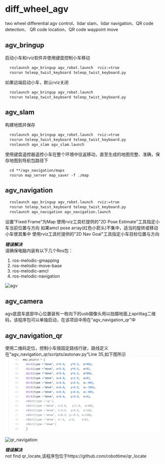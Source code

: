 # diff_wheel_agv
two wheel differential agv control、lidar slam、lidar navigation、QR code detection、 QR code location、QR code waypoint move    

## agv_bringup   
启动小车和rviz软件并使用键盘控制小车移动   
```
  roslaunch agv_bringup agv_robot.launch  rviz:=true
  rosrun teleop_twist_keyboard teleop_twist_keyboard.py
```
如果远端启动小车，默认rviz关闭
```
  roslaunch agv_bringup agv_robot.launch
  rosrun teleop_twist_keyboard teleop_twist_keyboard.py
```
## agv_slam
构建地图并保存     
```
  roslaunch agv_bringup agv_robot.launch  rviz:=true
  rosrun teleop_twist_keyboard teleop_twist_keyboard.py
  roslaunch agv_slam agv_slam.launch
```
使用键盘遥控器遥控小车在整个环境中往返移动，直至生成的地图完整、准确，保存地图到导航包路径下   
```
  cd **/agv_navigation/maps
  rosrun map_server map_saver -f ./map
```
## agv_navigation
```
  roslaunch agv_bringup agv_robot.launch  rviz:=true
  rosrun teleop_twist_keyboard teleop_twist_keyboard.py
  roslaunch agv_navigation agv_navigation.launch
```
设置“Fixed Frame”为Map
使用rviz工具栏提供的"2D Pose Estimate"工具指定小车当前位置与方向
如果amcl pose array(红色小箭头)不集中，适当的旋转或移动小车使其集中
使用rviz工具栏提供的"2D Nav Goal"工具指定小车目标位置与方向

***错误解决***   
请确保电脑内装有以下几个Ros包：    
1. ros-melodic-gmapping   
2. ros-melodic-move-base     
3. ros-melodic-amcl    
4. ros-melodic-navigation   

![agv](二维码.jpg "agv")   

## agv_camera
agv底盘车底部中心位置装有一枚向下的usb摄像头用以拍摄地面上apriltag二维码，该程序包可以单独启动，在该项目中用在“agv_navigation_qr”中 

## agv_navigation_qr
使用二维码定位，控制小车按固定路线行驶，路线定义在”agv_navigation_qr/scripts/autonav.py“Line 35,如下图所示   
![waypoint](waypoint.png "waypoint")  

![qr_navigation](20200312暴龙底盘二维码导航测试.gif "qr_navigation")   

***错误解决***   
not find qr_locate,该程序包位于https://github.com/robottime/qr_locate   


